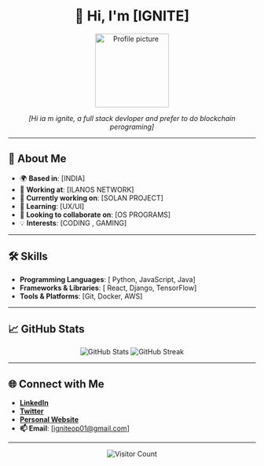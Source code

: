 <h1 align="center">👋 Hi, I'm [IGNITE]</h1>

<p align="center">
  <img src="https://github.com/user-attachments/assets/5d9b8758-71d0-40e2-8dec-cb2597d0a906" alt="Profile picture" width="150px">
</p>

<p align="center">
  <em>[Hi ia m ignite, a full stack devloper and prefer to do blockchain perograming]</em>
</p>

---

## 🌟 About Me

- 🌍 **Based in**: [INDIA]
- 💼 **Working at**: [ILANOS NETWORK]
- 🔭 **Currently working on**: [SOLAN PROJECT]
- 🌱 **Learning**: [UX/UI]
- 👯 **Looking to collaborate on**: [OS PROGRAMS]
- 💡 **Interests**: [CODING , GAMING]

---

## 🛠️ Skills

- **Programming Languages**: [ Python, JavaScript, Java]
- **Frameworks & Libraries**: [ React, Django, TensorFlow]
- **Tools & Platforms**: [Git, Docker, AWS]

---

## 📈 GitHub Stats

<p align="center">
  <img src="https://github-readme-stats.vercel.app/api?username=ChrisTitusTech&show_icons=true&theme=radical" alt="GitHub Stats">
  <img src="https://github-readme-streak-stats.herokuapp.com/?user=ChrisTitusTech&theme=dark" alt="GitHub Streak">
</p>

---

## 🌐 Connect with Me

- **[LinkedIn](https://linkedin.com/in/?)**  
- **[Twitter](https://twitter.com/?)**  
- **[Personal Website](https://igniteop.com)**  
- **📫 Email**: [igniteop01@gmail.com]

---

<p align="center">
  <img src="https://visitor-badge.laobi.icu/badge?page_id=yourusername.yourusername" alt="Visitor Count">
</p>
